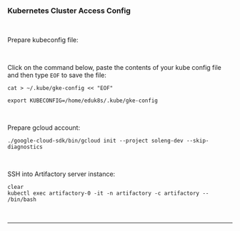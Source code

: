 
### Kubernetes Cluster Access Config 

<br/>

Prepare kubeconfig file:

<br/>

Click on the command below, paste the contents of your kube config file and then type `EOF` to save the file:  
  ```execute
  cat > ~/.kube/gke-config << "EOF"
  ```

  ```execute
  export KUBECONFIG=/home/eduk8s/.kube/gke-config
  ```

<br/>

Prepare gcloud account:
  ```execute
  ./google-cloud-sdk/bin/gcloud init --project soleng-dev --skip-diagnostics
  ```

<br/>

SSH into Artifactory server instance:
  ```execute
  clear
  kubectl exec artifactory-0 -it -n artifactory -c artifactory -- /bin/bash
  ```

<br/>


---